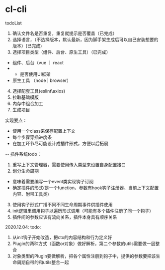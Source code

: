 # cl-cli

todoList
1. 确认文件名是否重复，重复就提示是否覆盖（已完成）
2. 选择语言，（不选择版本，默认最新，因为脚手架生成后可以自己安装想要的版本）(已完成)
3. 选择项目类型（组件、后台、原生工具）（已完成）
 - 组件、后台（vue ｜ react
 - - 是否使用UI框架
 - 原生工具 （node | browser）
4. 选择配套工具(eslint\axios\)
5. 拉取基础模版
6. 内存中组合加工
7. 生成项目

实现要点：
- 使用一个class来保存配置上下文
- 每个步骤穿插进度条
- 在加工环节尽可能设计成插件形式，方便以后拓展


-- 插件系统todo：
1. 重写上下文管理器，需要使用传入类型来设置自身配置接口
2. 划分生命周期
- 意味着需要编写一个event类实现钩子订阅
- 确定插件的形式(是一个function，参数有hook钩子注册器、当前上下文配置内容、附带工具类)
3. 使用钩子形式广播不同不同生命周期事件供插件使用
4. init逻辑里调用钩子以遍历形式调用（可能有多个插件注册了同一个钩子）
5. 插件间的参数应该有流向关系，插件本身具有顺序关系


2020.12.04:
todo:
1. 从init钩子开始改造，把ctx的内容结构和行为定义好
2. Plugin的两种方式（函数or对象）做好解析，第二个参数的utils需要做一层整合
3. 对象类型的Plugin要做解析，把各个属性注册到钩子中，提供的参数要把该生命周期自带的和utils整合一起
